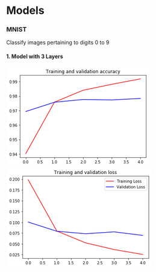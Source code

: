 # Models 

### MNIST
   Classify images pertaining to digits 0 to 9
   #### 1. Model with 3 Layers
   <img src="Visuals/MNIST-3-Layers_Train-vs-Valid-Accuracy.png"></img>
   ![](Visuals/MNIST-3-Layers_Train-vs-Valid-Loss.png)
      

